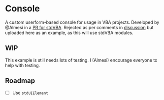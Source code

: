 # Console

A custom userform-based console for usage in VBA projects. Developed by @Almesi in a [PR for stdVBA](https://github.com/sancarn/stdVBA/pull/110). Rejected as per comments in [discussion](https://github.com/sancarn/stdVBA/discussions/107#discussioncomment-10119390) but uploaded here as an example, as this will use stdVBA modules.

## WIP

This example is still needs lots of testing. I (Almesi) encourage everyone to help with testing.

## Roadmap

- [ ] Use `stdUIElement`